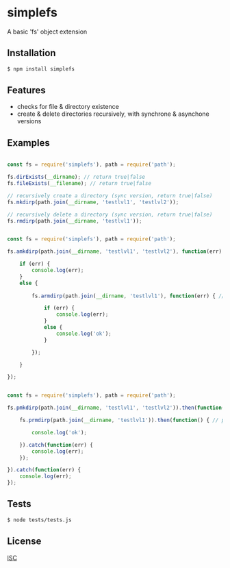 # simplefs
A basic 'fs' object extension


## Installation

```bash
$ npm install simplefs
```

## Features

  * checks for file & directory existence
  * create & delete directories recursively, with synchrone & asynchone versions

## Examples

```js

const fs = require('simplefs'), path = require('path');

fs.dirExists(__dirname); // return true|false
fs.fileExists(__filename); // return true|false

// recursively create a directory (sync version, return true|false)
fs.mkdirp(path.join(__dirname, 'testlvl1', 'testlvl2'));

// recursively delete a directory (sync version, return true|false)
fs.rmdirp(path.join(__dirname, 'testlvl1'));

```

```js

const fs = require('simplefs'), path = require('path');

fs.amkdirp(path.join(__dirname, 'testlvl1', 'testlvl2'), function(err) { // async version of mkdirp

	if (err) {
		console.log(err);
	}
	else {
		
		fs.armdirp(path.join(__dirname, 'testlvl1'), function(err) { // async version of rmdirp

			if (err) {
				console.log(err);
			}
			else {
				console.log('ok');
			}

		});

	}

});

```

```js

const fs = require('simplefs'), path = require('path');

fs.pmkdirp(path.join(__dirname, 'testlvl1', 'testlvl2')).then(function() { // promise version of mkdirp

	fs.prmdirp(path.join(__dirname, 'testlvl1')).then(function() { // promise version of rmdirp

		console.log('ok');

	}).catch(function(err) {
		console.log(err);
	});

}).catch(function(err) {
	console.log(err);
});

```

## Tests

```bash
$ node tests/tests.js
```

## License

  [ISC](LICENSE)
